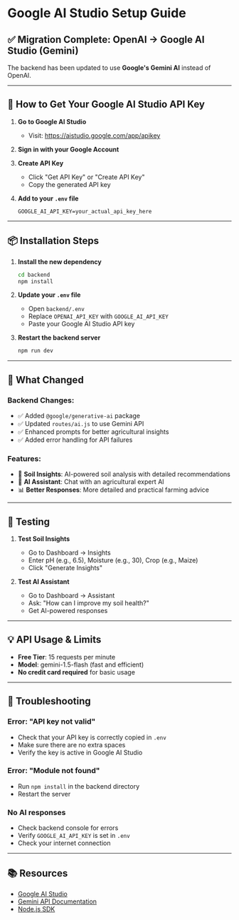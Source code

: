 # Google AI Studio Setup Guide

## ✅ Migration Complete: OpenAI → Google AI Studio (Gemini)

The backend has been updated to use **Google's Gemini AI** instead of OpenAI.

---

## 🔑 How to Get Your Google AI Studio API Key

1. **Go to Google AI Studio**
   - Visit: https://aistudio.google.com/app/apikey

2. **Sign in with your Google Account**

3. **Create API Key**
   - Click "Get API Key" or "Create API Key"
   - Copy the generated API key

4. **Add to your `.env` file**
   ```env
   GOOGLE_AI_API_KEY=your_actual_api_key_here
   ```

---

## 📦 Installation Steps

1. **Install the new dependency**
   ```bash
   cd backend
   npm install
   ```

2. **Update your `.env` file**
   - Open `backend/.env`
   - Replace `OPENAI_API_KEY` with `GOOGLE_AI_API_KEY`
   - Paste your Google AI Studio API key

3. **Restart the backend server**
   ```bash
   npm run dev
   ```

---

## 🎯 What Changed

### Backend Changes:
- ✅ Added `@google/generative-ai` package
- ✅ Updated `routes/ai.js` to use Gemini API
- ✅ Enhanced prompts for better agricultural insights
- ✅ Added error handling for API failures

### Features:
- 🌱 **Soil Insights**: AI-powered soil analysis with detailed recommendations
- 🤖 **AI Assistant**: Chat with an agricultural expert AI
- 📊 **Better Responses**: More detailed and practical farming advice

---

## 🧪 Testing

1. **Test Soil Insights**
   - Go to Dashboard → Insights
   - Enter pH (e.g., 6.5), Moisture (e.g., 30), Crop (e.g., Maize)
   - Click "Generate Insights"

2. **Test AI Assistant**
   - Go to Dashboard → Assistant
   - Ask: "How can I improve my soil health?"
   - Get AI-powered responses

---

## 💡 API Usage & Limits

- **Free Tier**: 15 requests per minute
- **Model**: gemini-1.5-flash (fast and efficient)
- **No credit card required** for basic usage

---

## 🐛 Troubleshooting

### Error: "API key not valid"
- Check that your API key is correctly copied in `.env`
- Make sure there are no extra spaces
- Verify the key is active in Google AI Studio

### Error: "Module not found"
- Run `npm install` in the backend directory
- Restart the server

### No AI responses
- Check backend console for errors
- Verify `GOOGLE_AI_API_KEY` is set in `.env`
- Check your internet connection

---

## 📚 Resources

- [Google AI Studio](https://aistudio.google.com/)
- [Gemini API Documentation](https://ai.google.dev/docs)
- [Node.js SDK](https://github.com/google/generative-ai-js)
